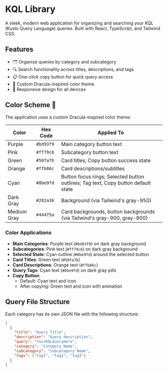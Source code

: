 # KQL Library 

A sleek, modern web application for organizing and searching your KQL (Kusto Query Language) queries. Built with React, TypeScript, and Tailwind CSS.

## Features

- 🗂️ Organize queries by category and subcategory
- 🔍 Search functionality across titles, descriptions, and tags
- 📋 One-click copy button for quick query access
- 🎨 Custom Dracula-inspired color theme
- 📱 Responsive design for all devices

## Color Scheme 🎨

The application uses a custom Dracula-inspired color theme:

| Color | Hex Code | Applied To |
|-------|----------|------------|
| Purple | `#bd93f9` | Main category button text |
| Pink | `#ff79c6` | Subcategory button text |
| Green | `#50fa7b` | Card titles; Copy button success state |
| Orange | `#ffb86c` | Card descriptions/subtitles |
| Cyan | `#8be9fd` | Button focus rings; Selected button outlines; Tag text; Copy button default state |
| Dark Gray | `#282a36` | Background (via Tailwind's gray-950) |
| Medium Gray | `#44475a` | Card backgrounds, button backgrounds (via Tailwind's gray-900, gray-800) |

### Color Applications

- **Main Categories**: Purple text (`#bd93f9`) on dark gray background
- **Subcategories**: Pink text (`#ff79c6`) on dark gray background
- **Selected State**: Cyan outline (`#8be9fd`) around the selected button
- **Card Titles**: Green text (`#50fa7b`) 
- **Card Descriptions**: Orange text (`#ffb86c`)
- **Query Tags**: Cyan text (`#8be9fd`) on dark gray pills
- **Copy Button**: 
  - Default: Cyan text and icon
  - After copying: Green text and icon with animation

## Query File Structure

Each category has its own JSON file with the following structure:

```json
[
  {
    "title": "Query Title",
    "description": "Query description",
    "query": "YourKQLQueryHere",
    "category": "Category Name",
    "subCategory": "Subcategory Name",
    "tags": ["tag1", "tag2", "tag3"]
  }
]
```
